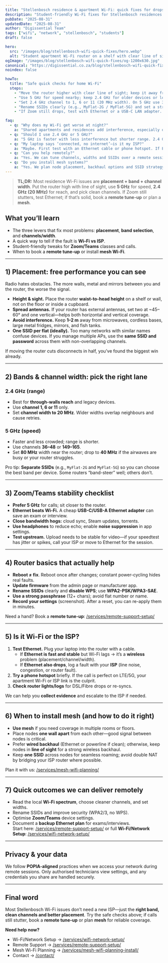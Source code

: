 ```yaml
---
title: "Stellenbosch residence & apartment Wi-Fi: quick fixes for drops, lag & Zoom issues"
description: "Student-friendly Wi-Fi fixes for Stellenbosch residences: faster Zoom, fewer drops—channels, 5 GHz vs 2.4, placement, router basics, and when to get help."
pubDate: "2025-08-31"
updatedDate: "2025-08-31"
author: "Digissential Team"
tags: ["wifi", "network", "stellenbosch", "students"]
draft: false

hero:
  src: "/images/blog/stellenbosch-wifi-quick-fixes/hero.webp"
  alt: "Student apartment Wi-Fi router on a shelf with clear line of sight"
ogImage: "/images/blog/stellenbosch-wifi-quick-fixes/og-1200x630.jpg"
canonical: "https://digissential.co.za/blog/stellenbosch-wifi-quick-fixes/"
noindex: false

howTo:
  title: "Safe quick checks for home Wi-Fi"
  steps:
    - "Move the router higher with clear line of sight; keep it away from metal, mirrors, microwaves and fish tanks."
    - "Use 5 GHz for speed nearby; keep 2.4 GHz for older devices or long range."
    - "Set 2.4 GHz channel to 1, 6 or 11 (20 MHz width). On 5 GHz use 36–48 or 149–165 (80 MHz width)."
    - "Rename SSIDs clearly (e.g., MyFlat-2G / MyFlat-5G) and set a strong WPA2/3 password; disable WPS."
    - "If Zoom still drops, test with Ethernet or a USB-C LAN adapter. If that fixes it, plan mesh or placement changes."

faq:
  - q: "Why does my Wi-Fi get worse at night?"
    a: "Shared apartments and residences add interference, especially on 2.4 GHz. Use 5 GHz where possible, set 2.4 GHz to channel 1/6/11 (20 MHz), and avoid overlapping channels."
  - q: "Should I use 2.4 GHz or 5 GHz?"
    a: "5 GHz is faster with less interference but shorter range. 2.4 GHz reaches further and through walls. Use 5 GHz for laptops/phones near the router; 2.4 GHz for IoT or distant rooms."
  - q: "My laptop says ‘connected, no internet’—is it my ISP?"
    a: "Maybe. First test with an Ethernet cable or phone hotspot. If Ethernet works but Wi-Fi drops, it’s a local wireless issue (placement/channel). If both fail, log a fault with your ISP."
  - q: "Can you help remotely?"
    a: "Yes. We can tune channels, widths and SSIDs over a remote session and guide placement. Book at [/services/remote-support-setup/](/services/remote-support-setup/)."
  - q: "Do you install mesh systems?"
    a: "Yes. We plan node placement, backhaul options and SSID strategy for small flats to multi-room homes. See [/services/mesh-wifi-planning-install/](/services/mesh-wifi-planning-install/)."
---
```


> **TL;DR:** Most residence Wi-Fi issues are **placement + band + channel width**. Put the router high with line of sight, use **5 GHz** for speed, **2.4 GHz (20 MHz)** for reach, and pick clean channels. If Zoom still stutters, test Ethernet; if that’s solid, book a **remote tune-up** or plan a **mesh**.

## What you’ll learn
- The three levers that fix most problems: **placement**, **band selection**, and **channels/width**.
- A quick way to tell if the fault is **Wi-Fi vs ISP**.
- Student-friendly tweaks for **Zoom/Teams** classes and calls.
- When to book a **remote tune-up** or install **mesh Wi-Fi**.

---

## 1) Placement: free performance you can see

Radio hates obstacles. The more walls, metal and mirrors between you and the router, the worse the signal.

- **Height & sight.** Place the router **waist-to-head height** on a shelf or wall, not on the floor or inside a cupboard.  
- **Spread antennas.** If your router has external antennas, set two at ~45–60° and one vertical—helps both horizontal and vertical coverage.  
- **Avoid interference.** Keep **1–2 m** away from microwaves, cordless bases, large metal fridges, mirrors, and fish tanks.  
- **One SSID per flat (ideally).** Too many networks with similar names confuse devices. If you manage multiple APs, use the **same SSID and password** across them with non-overlapping channels.

If moving the router cuts disconnects in half, you’ve found the biggest win already.

---

## 2) Bands & channel width: pick the right lane

### 2.4 GHz (range)
- Best for **through-walls reach** and legacy devices.  
- Use **channel 1, 6 or 11** only.  
- Set **channel width to 20 MHz**. Wider widths overlap neighbours and cause retries.

### 5 GHz (speed)
- Faster and less crowded; range is shorter.  
- Use channels **36–48** or **149–165**.  
- Set **80 MHz** width near the router; drop to **40 MHz** if the airwaves are busy or your router struggles.

Pro tip: **Separate SSIDs** (e.g., `MyFlat-2G` and `MyFlat-5G`) so you can choose the best band per device. Some routers “band-steer” well; others don’t.

---

## 3) Zoom/Teams stability checklist

- **Prefer 5 GHz** for calls; sit closer to the router.  
- **Ethernet beats Wi-Fi.** A cheap **USB-C/USB-A Ethernet adapter** can save an exam or interview.  
- **Close bandwidth hogs:** cloud sync, Steam updates, torrents.  
- **Use headphones** to reduce echo; enable **noise suppression** in app settings.  
- **Test upstream.** Upload needs to be stable for video—if your speedtest has jitter or spikes, call your ISP or move to Ethernet for the session.

---

## 4) Router basics that actually help

- **Reboot ≠ fix**. Reboot once after changes; constant power-cycling hides real faults.  
- **Update firmware** from the admin page or manufacturer app.  
- **Rename SSIDs** clearly and **disable WPS**; use **WPA2-PSK/WPA3-SAE**.  
- **Use a strong passphrase** (12+ chars); avoid flat number or name.  
- **Record your settings** (screenshot). After a reset, you can re-apply them in minutes.

Need a hand? Book a **remote tune-up**: [/services/remote-support-setup/](/services/remote-support-setup/)

---

## 5) Is it Wi-Fi or the ISP?

1. **Test Ethernet.** Plug your laptop into the router with a cable.  
   - If **Ethernet is fast and stable** but Wi-Fi lags → it’s a **wireless** problem (placement/channel/width).  
   - If **Ethernet also drops**, log a fault with your **ISP** (line noise, congestion, or router fault).  
2. **Try a phone hotspot** briefly. If the call is perfect on LTE/5G, your apartment Wi-Fi or ISP link is the culprit.  
3. **Check router lights/logs** for DSL/Fibre drops or re-syncs.

We can help you **collect evidence** and escalate to the ISP if needed.

---

## 6) When to install mesh (and how to do it right)

- **Use mesh** if you need coverage in multiple rooms or floors.  
- Place nodes **one wall apart** from each other—good signal between nodes is critical.  
- Prefer **wired backhaul** (Ethernet or powerline if clean); otherwise, keep nodes in **line of sight** for a strong wireless backhaul.  
- Keep **one SSID** across nodes for seamless roaming; avoid double NAT by bridging your ISP router where possible.

Plan it with us: [/services/mesh-wifi-planning/](/services/mesh-wifi-planning/)

---

## 7) Quick outcomes we can deliver remotely

- Read the local **Wi-Fi spectrum**, choose cleaner channels, and set widths.  
- Rename SSIDs and improve security (WPA2/3, no WPS).  
- Optimise **Zoom/Teams** device settings.  
- Document a **backup Ethernet plan** for exams/interviews.  
Start here: [/services/remote-support-setup/](/services/remote-support-setup/) or full **Wi-Fi/Network Setup**: [/services/wifi-network-setup/](/services/wifi-network-setup/)

---

## Privacy & your data

We follow **POPIA-aligned** practices when we access your network during remote sessions. Only authorised technicians view settings, and any credentials you share are handled securely.

---

## Final word

Most Stellenbosch Wi-Fi issues don’t need a new ISP—just the **right band, clean channels and better placement**. Try the safe checks above; if calls still stutter, book a **remote tune-up** or plan **mesh** for reliable coverage.

**Need help now?**  
- Wi-Fi/Network Setup → [/services/wifi-network-setup/](/services/wifi-network-setup/)  
- Remote Support → [/services/remote-support-setup/](/services/remote-support-setup/)  
- Mesh Wi-Fi Planning → [/services/mesh-wifi-planning-install/](/services/mesh-wifi-planning-install/)    
- Contact → [/contact/](/contact/)
